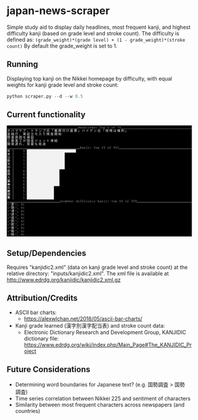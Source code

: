 japan-news-scraper
==========

Simple study aid to display daily headlines, most frequent kanji, and highest difficulty kanji (based on grade level and stroke count).
The difficulty is defined as: `(grade_weight)*(grade level) + (1 - grade_weight)*(stroke count)`
By default the grade_weight is set to 1.

Running
----
Displaying top kanji on the Nikkei homepage by difficulty, with equal weights for kanji grade level and stroke count:
``` python
python scraper.py --d --w 0.5
```

Current functionality
----
![Example](/images/example2.png)

Setup/Dependencies
----
Requires "kanjidic2.xml" (data on kanji grade level and stroke count) at the relative directory: "inputs/kanjidic2.xml".
The xml file is available at http://www.edrdg.org/kanjidic/kanjidic2.xml.gz

Attribution/Credits
----
- ASCII bar charts:
    - https://alexwlchan.net/2018/05/ascii-bar-charts/
- Kanji grade learned (漢字別漢字配当表) and stroke count data:
    - Electronic Dictionary Research and Development Group, KANJIDIC dictionary file: https://www.edrdg.org/wiki/index.php/Main_Page#The_KANJIDIC_Project

Future Considerations
----
- Determining word boundaries for Japanese text? (e.g. 国勢調査 > 国勢　調査)
- Time series correlation between Nikkei 225 and sentiment of characters
- Similarity between most frequent characters across newspapers (and countries)

